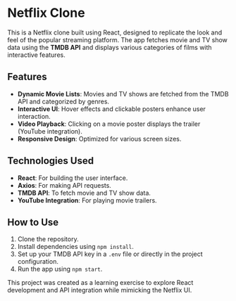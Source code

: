 # Netflix Clone

This is a Netflix clone built using React, designed to replicate the look and feel of the popular streaming platform. The app fetches movie and TV show data using the **TMDB API** and displays various categories of films with interactive features.

## Features
- **Dynamic Movie Lists**: Movies and TV shows are fetched from the TMDB API and categorized by genres.
- **Interactive UI**: Hover effects and clickable posters enhance user interaction.
- **Video Playback**: Clicking on a movie poster displays the trailer (YouTube integration).
- **Responsive Design**: Optimized for various screen sizes.

## Technologies Used
- **React**: For building the user interface.
- **Axios**: For making API requests.
- **TMDB API**: To fetch movie and TV show data.
- **YouTube Integration**: For playing movie trailers.

## How to Use
1. Clone the repository.
2. Install dependencies using `npm install`.
3. Set up your TMDB API key in a `.env` file or directly in the project configuration.
4. Run the app using `npm start`.

This project was created as a learning exercise to explore React development and API integration while mimicking the Netflix UI.
